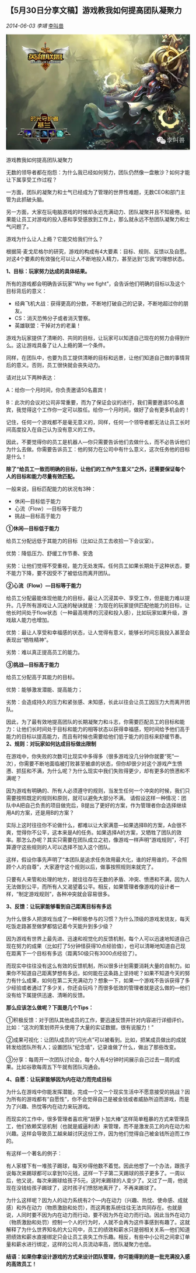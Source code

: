## 【5月30日分享文稿】游戏教我如何提高团队凝聚力

*2014-06-03* *李靖* [李叫兽](http://mp.weixin.qq.com/s/DZO6PfDZftDxvnjzrKR1MQ##)


![](./_image/2017-02-13-16-07-09.jpg)


游戏教我如何提高团队凝聚力

无数的领导者都在抱怨：为什么我已经如何努力，团队仍然像一盘散沙？如何才能让下属享受工作过程？

一方面，团队的凝聚力和士气已经成为了管理的世界性难题，无数CEO和部门主管为此抓破头脑。

另一方面，大家在玩电脑游戏的时候却永远充满动力、团队凝聚并且不知疲倦。如果能让员工对游戏的投入感和享受感放到工作上，那么就永远不愁团队凝聚力和士气问题了。

游戏为什么让人上瘾？它能交给我们什么？

根据简·麦戈尼格尔的研究，游戏的构成有4大要素：目标、规则、反馈以及自愿。对这4个要素的有效强化可以让人不断地投入精力，甚至达到“忘我”的理想状态。

**1、目标：玩家努力达成的具体结果。**

所有的游戏都会明确告诉玩家“Why we fight”，会告诉他们明确的目标以及这个目标背后的意义：

- 经典飞机大战：获得更高的分数，不断地打破自己的记录，不断地超过你的朋友。
- CS：消灭恐怖分子或者消灭警察。
- 英雄联盟：干掉对方的老巢！

游戏为玩家提供了清晰的、共同的目标，让玩家可以知道自己现在的努力会得到什么。这让游戏具备了让人上瘾的第一个条件。

同样，在团队中，也要为员工提供清晰的目标和远景，让他们知道自己做的事情背后的意义。否则，员工很快就会丧失动力。

请对比以下两种表达：

A：给你一个月时间，你负责邀请50名嘉宾！

B：此次的会议对公司非常重要，而为了保证会议的进行，我们需要邀请50名嘉宾，我觉得这个工作你一定可以胜任。给你一个月时间，做好了会有更多机会的！

记住，任何一个游戏都不是毫无意义的，同样，任何一个领导者都无法让员工长时间高度投入在自己认为没有意义的工作。

因此，不要觉得你的员工是机器人—你只需要告诉他们去做什么，而不必告诉他们为什么去做。你需要告诉员工：他的努力在公司中有什么意义，这次任务他的目标是什么！

**除了“给员工一致而明确的目标，让他们的工作产生意义”之外，还需要保证每个人的目标和能力尽量有效匹配。**

一般来说，目标匹配能力的状况有3种：

- 休闲—目标低于能力
- 心流（Flow）—目标等于能力
- 挑战—目标高于能力

**①休闲—目标低于能力**

给员工分配远低于其能力的目标（比如让员工去收拾一下会议室）。

优势：降低压力、舒缓工作节奏、安逸

劣势：让他们觉得不受重视，能力无处发挥。任何员工如果长期处于这种状态，要不能力下降，要不因受不了被低估而离开团队。

**②心流（Flow）—目标等于能力**

给员工分配最能体现他能力的目标，最让人沉浸其中、享受工作，但是能力难以提升。几乎所有游戏让人沉迷的秘诀就是：为现在的玩家提供匹配他能力的目标，让他长时间处于flow状态（一种最高境界的沉浸和投入感），比如玩家如果升级，游戏敌人能力也增加。

优势：最让人享受和幸福感的状态，让人觉得有意义，能够长时间忘我投入甚至会表现出“牺牲精神”。

劣势：难以真正提高员工的能力。

**③挑战—目标高于能力**

给员工分配高于其能力的目标。

优势：能够激发潜能、提高能力；

劣势：会造成持久的压力和紧张感、未知感，长此以往会让员工因压力大而离开团队。

因此，为了最有效地提高团队的长期凝聚力和斗志，你需要匹配员工的目标和能力：让他们长时间处于目标和能力的相等状态以获得幸福感，短时间给予他们高于能力的目标以提高能力，而且有时候也需要给他们低于能力的目标来舒缓节奏。
**2、规则：对玩家如何达成目标做出限制**

在游戏中，你失败的次数可比现实中多得多（很多游戏没几分钟你就要“死”一次），你需要不断地面临被打败甚至被虐的状态，但你却很少对这个游戏产生愤懑、抓狂和不满，为什么呢？为什么现实中我们失败得更少，却有更多的愤懑和不满呢？

因为游戏有明确的、所有人必须遵守的规则，当发生任何一个冲突的时候，我们只需要按照既定的规则和原则，就可以避免大部分不满。
请假设这样一种情况：团队中A把自己负责的项目做完后，B提出了更好的方案，作为管理者你会选择继续用A的方案，还是用B的方案？

实际上这时往往你不论做什么，都难以让大家满意—如果选择B的方案，A会很不爽，觉得你不公平，这本来是A的任务。如果选择A的方案，又牺牲了团队的效率。那怎么办呢？其实只需要在团队成立之初，像游戏一样声明“游戏规则”，不打算遵守这些规则的人可以选择不加入这个团队。

这样，假设你事先声明了“本团队是追求任务效用最大化，谁的好用谁的，不会照顾个人的自尊”，大家遵守这个规则以后，做事按照规则来就完了。

只要有人来管和处理的地方，就往往存在无数的矛盾、冲突、愤懑和不满，因为人无法做到公平，而所有人又渴望着公平。相反，如果管理者像游戏的设计者一样，“制定游戏规则”，各种冲突就会容易很多。

**3、反馈：让玩家能够看到自己距离目标有多远**

为什么很多人把游戏当成了一种积极参与的习惯？为什么顶级的游戏发烧友，每天吃饭走路甚至做梦都惦记着今天能升到多少级？

因为游戏有世界上最先进、迅速和视觉化的反馈机制，每个人可以迅速地知道自己现在努力的成果（比如打了5分钟怪获得10点经验值），也可以清晰地知道自己现在距离下一个目标有多远（距离50级只有3000点经验了）。

而现实中往往没有这么有效的反馈机制，所以很多计划需要消耗大量的自制力。如果你不知道自己距离梦想有多远，如何能在这条路上坚持呢？如果不知道今天的努力有什么成果，如何在第二天充满动力？想象一下，如果一个游戏不告诉获得了多少经验或者通过了多少关，你还会玩吗？而很多低效的管理者就是这么做的—他们没有给下属提供迅速、清晰的反馈。

**那么应该怎么做呢？下面是几个Tips：**

①积极反馈：对于团队其他成员的工作，要迅速反馈并针对内容进行详细评价。比如：“这次的策划师开头使用了大量的实证数据，很有说服力！”

②成果可视化：让团队成员的“闪光点”可以被看到。比如，把某成员做出的成就转发给团队所有人；设置团队“纪念墙”，记录谁做了什么，做出了那些改变。

③分享：每周开一次团队讨论会，每个人有4分钟时间展示自己过去一周的成果。比如谷歌每周五下午就有团队沟通会。

**4、自愿：让玩家能够因为内在动力而完成目标**

为什么在游戏中你能发挥潜能，完成一个又一个现实生活中不愿意接受的挑战？因为所有的游戏都有“自愿性”，你不会觉得自己是被金钱或者威胁所迫而游戏，而是为了兴趣、热忱等内在动力来玩游戏。

而现实的工作中，很多管理者喜欢用“胡萝卜加大棒”这样简单粗暴的方式来管理员工，他们依赖奖惩机制（也就是威逼利诱）来管理，而不是激发员工的内在动力和兴趣。这样会导致员工越来越讨厌这份工作，因为他们觉得自己被金钱所迫而工作的。

有这样一个著名的例子：

有人家楼下有一堆孩子踢球，每天吵得他数不着觉。因此他想了一个办法，跟孩子说每次来踢球都可以拿到10元钱，这样一下子第二天踢球的孩子更多了。一周以后，他又说，每次来踢球给孩子5元，这时来踢球的人变少了。又过了一周，他说现在没钱给孩子踢球了，这时孩子们愤怒地离开了，不再来踢球了。

为什么这样呢？因为人的动力系统有2个—内在动力（兴趣、热忱、使命感、成就感）和外在动力（物质激励和处罚），而这两套系统往往无法共同存在。也就是说，人同时要不因为内在动力而行动，要不因为外在动力而行动。因此当外在动力（物质激励和处罚）控制一个人的行为时，人就不会再为这件事感到有趣了。这就解释了为什么世界知名的大公司中，员工的绩效和薪水只是弱相关关系—他们知道把绩效和薪水直接绑定只会让员工丧失工作乐趣。相反，有些中小公司之间拿订单量和薪水进行绑定，这样的公司人员流动率高，团队凝聚力也低。

**结语：如果你拿设计游戏的方式来设计团队管理，你可能得到的是一批充满投入感的高效员工！**